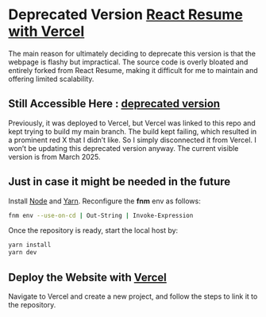 # Deprecated Version [React Resume with Vercel](https://github.com/tbakerx/react-resume-template)
The main reason for ultimately deciding to deprecate this version is that the webpage is flashy but impractical. The source code is overly bloated and entirely forked from React Resume, making it difficult for me to maintain and offering limited scalability.

## Still Accessible Here : [deprecated version](https://qiyuan-personal-website.vercel.app/)
Previously, it was deployed to Vercel, but Vercel was linked to this repo and kept trying to build my main branch. The build kept failing, which resulted in a prominent red X that I didn’t like. So I simply disconnected it from Vercel. I won’t be updating this deprecated version anyway. The current visible version is from March 2025.

## Just in case it might be needed in the future
Install [Node](https://nodejs.org/en/download/package-manager) and [Yarn](https://yarnpkg.com/getting-started/install). Reconfigure the **fnm** env as follows:
```bash
fnm env --use-on-cd | Out-String | Invoke-Expression
```
Once the repository is ready, start the local host by:
```bash
yarn install
yarn dev
```

## Deploy the Website with [Vercel](https://vercel.com/)
Navigate to Vercel and create a new project, and follow the steps to link it to the repository.
